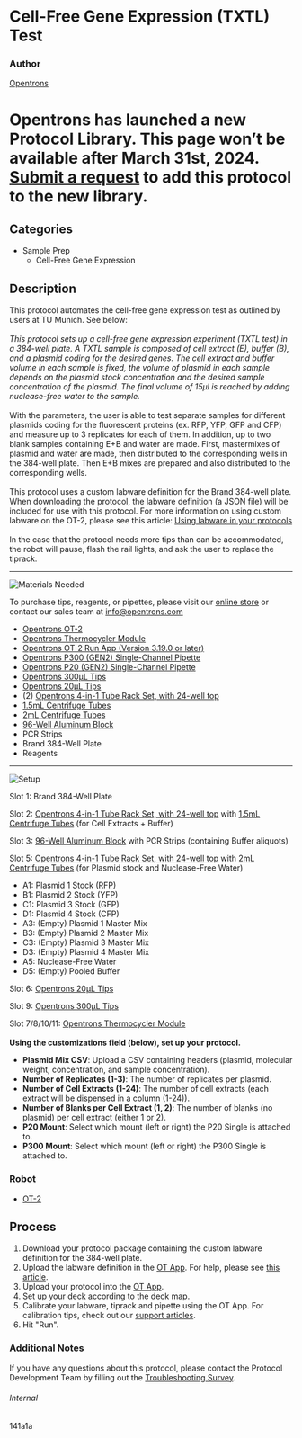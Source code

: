 # Cell-Free Gene Expression (TXTL) Test

### Author
[Opentrons](https://opentrons.com/)


# Opentrons has launched a new Protocol Library. This page won’t be available after March 31st, 2024. [Submit a request](https://docs.google.com/forms/d/e/1FAIpQLSdYYp9QCKow4nn0KlCVsMS3HX0eJ0N9O7-erajKvcpT0lWbSg/viewform) to add this protocol to the new library.

## Categories
* Sample Prep
	* Cell-Free Gene Expression


## Description
This protocol automates the cell-free gene expression test as outlined by users at TU Munich. See below:</br>
</br>
*This protocol sets up a cell-free gene expression experiment (TXTL test) in a 384-well plate. A TXTL sample is composed of cell extract (E), buffer (B), and a plasmid coding for the desired genes. The cell extract and buffer volume in each sample is fixed, the volume of plasmid in each sample depends on the plasmid stock concentration and the desired sample concentration of the plasmid. The final volume of 15µl is reached by adding nuclease-free water to the sample.*</br>
</br>
With the parameters, the user is able to test separate samples for different plasmids coding for the fluorescent proteins (ex. RFP, YFP, GFP and CFP) and measure up to 3 replicates for each of them. In addition, up to two blank samples containing E+B and water are made. First, mastermixes of plasmid and water are made, then distributed to the corresponding wells in the 384-well plate. Then E+B mixes are prepared and also distributed to the corresponding wells.</br>
</br>
This protocol uses a custom labware definition for the Brand 384-well plate. When downloading the protocol, the labware definition (a JSON file) will be included for use with this protocol. For more information on using custom labware on the OT-2, please see this article: [Using labware in your protocols](https://support.opentrons.com/en/articles/3136506-using-labware-in-your-protocols)</br>
</br>
In the case that the protocol needs more tips than can be accommodated, the robot will pause, flash the rail lights, and ask the user to replace the tiprack.



---
![Materials Needed](https://s3.amazonaws.com/opentrons-protocol-library-website/custom-README-images/001-General+Headings/materials.png)

To purchase tips, reagents, or pipettes, please visit our [online store](https://shop.opentrons.com/) or contact our sales team at [info@opentrons.com](mailto:info@opentrons.com)

* [Opentrons OT-2](https://shop.opentrons.com/collections/ot-2-robot/products/ot-2)
* [Opentrons Thermocycler Module](https://shop.opentrons.com/collections/hardware-modules/products/thermocycler-module)
* [Opentrons OT-2 Run App (Version 3.19.0 or later)](https://opentrons.com/ot-app/)
* [Opentrons P300 (GEN2) Single-Channel Pipette](https://shop.opentrons.com/collections/ot-2-pipettes)
* [Opentrons P20 (GEN2) Single-Channel Pipette](https://shop.opentrons.com/collections/ot-2-pipettes)
* [Opentrons 300µL Tips](https://shop.opentrons.com/collections/opentrons-tips/products/opentrons-300ul-tips)
* [Opentrons 20µL Tips](https://shop.opentrons.com/collections/opentrons-tips/products/opentrons-10ul-tips)
* (2) [Opentrons 4-in-1 Tube Rack Set, with 24-well top](https://shop.opentrons.com/collections/verified-labware/products/tube-rack-set-1)
* [1.5mL Centrifuge Tubes](https://shop.opentrons.com/collections/verified-consumables/products/nest-microcentrifuge-tubes)
* [2mL Centrifuge Tubes](https://shop.opentrons.com/collections/verified-consumables/products/nest-2-0-ml-microcentrifuge-tubes)
* [96-Well Aluminum Block](https://shop.opentrons.com/collections/verified-labware/products/aluminum-block-set)
* PCR Strips
* Brand 384-Well Plate
* Reagents



---
![Setup](https://s3.amazonaws.com/opentrons-protocol-library-website/custom-README-images/001-General+Headings/Setup.png)

Slot 1: Brand 384-Well Plate

Slot 2: [Opentrons 4-in-1 Tube Rack Set, with 24-well top](https://shop.opentrons.com/collections/verified-labware/products/tube-rack-set-1) with [1.5mL Centrifuge Tubes](https://shop.opentrons.com/collections/verified-consumables/products/nest-microcentrifuge-tubes) (for Cell Extracts + Buffer)

Slot 3: [96-Well Aluminum Block](https://shop.opentrons.com/collections/verified-labware/products/aluminum-block-set) with PCR Strips (containing Buffer aliquots)

Slot 5: [Opentrons 4-in-1 Tube Rack Set, with 24-well top](https://shop.opentrons.com/collections/verified-labware/products/tube-rack-set-1) with [2mL Centrifuge Tubes](https://shop.opentrons.com/collections/verified-consumables/products/nest-2-0-ml-microcentrifuge-tubes) (for Plasmid stock and Nuclease-Free Water)
* A1: Plasmid 1 Stock (RFP)
* B1: Plasmid 2 Stock (YFP)
* C1: Plasmid 3 Stock (GFP)
* D1: Plasmid 4 Stock (CFP)
* A3: (Empty) Plasmid 1 Master Mix
* B3: (Empty) Plasmid 2 Master Mix
* C3: (Empty) Plasmid 3 Master Mix
* D3: (Empty) Plasmid 4 Master Mix
* A5: Nuclease-Free Water
* D5: (Empty) Pooled Buffer

Slot 6: [Opentrons 20µL Tips](https://shop.opentrons.com/collections/opentrons-tips/products/opentrons-10ul-tips)

Slot 9: [Opentrons 300µL Tips](https://shop.opentrons.com/collections/opentrons-tips/products/opentrons-300ul-tips)

Slot 7/8/10/11: [Opentrons Thermocycler Module](https://shop.opentrons.com/collections/hardware-modules/products/thermocycler-module)
</br>
</br>
**Using the customizations field (below), set up your protocol.**
* **Plasmid Mix CSV**: Upload a CSV containing headers (plasmid, molecular weight, concentration, and sample concentration).
* **Number of Replicates (1-3)**: The number of replicates per plasmid.
* **Number of Cell Extracts (1-24)**: The number of cell extracts (each extract will be dispensed in a column (1-24)).
* **Number of Blanks per Cell Extract (1, 2)**: The number of blanks (no plasmid) per cell extract (either 1 or 2).
* **P20 Mount**: Select which mount (left or right) the P20 Single is attached to.
* **P300 Mount**: Select which mount (left or right) the P300 Single is attached to.



### Robot
* [OT-2](https://opentrons.com/ot-2)

## Process

1. Download your protocol package containing the custom labware definition for the 384-well plate.
2. Upload the labware definition in the [OT App](https://opentrons.com/ot-app). For help, please see [this article](https://support.opentrons.com/en/articles/3136506-using-labware-in-your-protocols).
3. Upload your protocol into the [OT App](https://opentrons.com/ot-app).
4. Set up your deck according to the deck map.
5. Calibrate your labware, tiprack and pipette using the OT App. For calibration tips, check out our [support articles](https://support.opentrons.com/en/collections/1559720-guide-for-getting-started-with-the-ot-2).
6. Hit "Run".

### Additional Notes
If you have any questions about this protocol, please contact the Protocol Development Team by filling out the [Troubleshooting Survey](https://protocol-troubleshooting.paperform.co/).

###### Internal
141a1a
